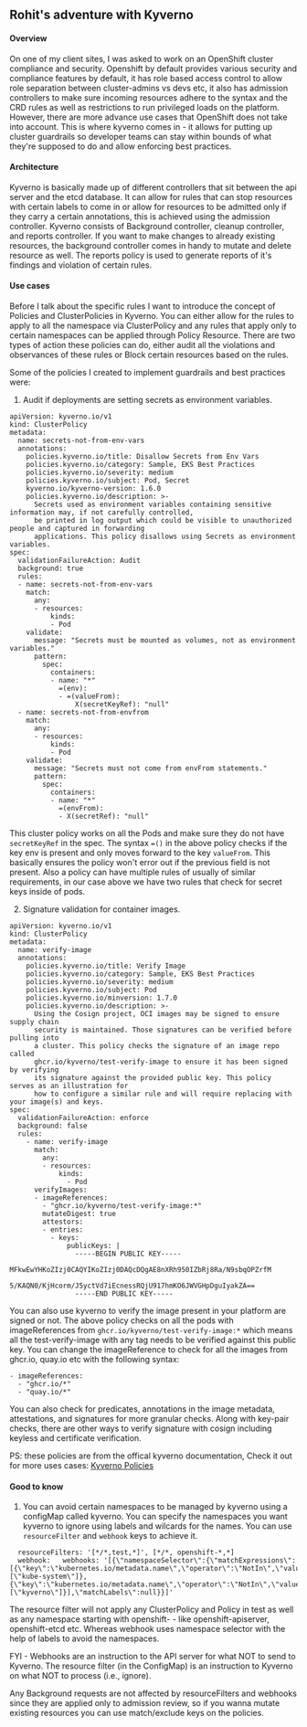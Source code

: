 ## Rohit's adventure with Kyverno


#### Overview

On one of my client sites, I was asked to work on an OpenShift cluster compliance and security. Openshift by default provides various security and compliance features by default, it has role based access control to allow role separation between cluster-admins vs devs etc, it also has admission controllers to make sure incoming resources adhere to the syntax and the CRD rules as well as restrictions to run privileged loads on the platform. However, there are more advance use cases that OpenShift does not take into account. This is where kyverno comes in - it allows for putting up cluster guardrails so developer teams can stay within bounds of what they're supposed to do and allow enforcing best practices.

#### Architecture

Kyverno is basically made up of different controllers that sit between the api server and the etcd database. It can allow for rules that can stop resources with certain labels to come in or allow for resources to be admitted only if they carry a certain annotations, this is achieved using the admission controller. Kyverno consists of Background controller, cleanup controller, and reports controller. If you want to make changes to already existing resources, the background controller comes in handy to mutate and delete resource as well. The reports policy is used to generate reports of it's findings and violation of certain rules.

<Insert Kyverno architecture diagram here>  

#### Use cases

Before I talk about the specific rules I want to introduce the concept of Policies and ClusterPolicies in Kyverno. You can either allow for the rules to apply to all the namespace via ClusterPolicy and any rules that apply only to certain namespaces can be applied through Policy Resource. There are two types of action these policies can do, either audit all the violations and observances of these rules or Block certain resources based on the rules.

Some of the policies I created to implement guardrails and best practices were:

1. Audit if deployments are setting secrets as environment variables.

```
apiVersion: kyverno.io/v1
kind: ClusterPolicy
metadata:
  name: secrets-not-from-env-vars
  annotations:
    policies.kyverno.io/title: Disallow Secrets from Env Vars
    policies.kyverno.io/category: Sample, EKS Best Practices
    policies.kyverno.io/severity: medium
    policies.kyverno.io/subject: Pod, Secret
    kyverno.io/kyverno-version: 1.6.0
    policies.kyverno.io/description: >-
      Secrets used as environment variables containing sensitive information may, if not carefully controlled, 
      be printed in log output which could be visible to unauthorized people and captured in forwarding
      applications. This policy disallows using Secrets as environment variables.
spec:
  validationFailureAction: Audit
  background: true
  rules:
  - name: secrets-not-from-env-vars
    match:
      any:
      - resources:
          kinds:
          - Pod
    validate:
      message: "Secrets must be mounted as volumes, not as environment variables."
      pattern:
        spec:
          containers:
          - name: "*"
            =(env):
            - =(valueFrom):
                X(secretKeyRef): "null"
  - name: secrets-not-from-envfrom
    match:
      any:
      - resources:
          kinds:
          - Pod
    validate:
      message: "Secrets must not come from envFrom statements."
      pattern:
        spec:
          containers:
          - name: "*"
            =(envFrom):
            - X(secretRef): "null"
```

This cluster policy works on all the Pods and make sure they do not have `secretKeyRef` in the spec. The syntax `=()` in the above policy checks if the key env is present and only moves forward to the key `valueFrom`. This basically ensures the policy won't error out if the previous field is not present. Also a policy can have multiple rules of usually of similar requirements, in our case above we have two rules that check for secret keys inside of pods. 

2. Signature validation for container images.


```
apiVersion: kyverno.io/v1
kind: ClusterPolicy
metadata:
  name: verify-image
  annotations:
    policies.kyverno.io/title: Verify Image
    policies.kyverno.io/category: Sample, EKS Best Practices
    policies.kyverno.io/severity: medium
    policies.kyverno.io/subject: Pod
    policies.kyverno.io/minversion: 1.7.0
    policies.kyverno.io/description: >-
      Using the Cosign project, OCI images may be signed to ensure supply chain
      security is maintained. Those signatures can be verified before pulling into
      a cluster. This policy checks the signature of an image repo called
      ghcr.io/kyverno/test-verify-image to ensure it has been signed by verifying
      its signature against the provided public key. This policy serves as an illustration for
      how to configure a similar rule and will require replacing with your image(s) and keys.      
spec:
  validationFailureAction: enforce
  background: false
  rules:
    - name: verify-image
      match:
        any:
        - resources:
            kinds:
              - Pod
      verifyImages:
      - imageReferences:
        - "ghcr.io/kyverno/test-verify-image:*"
        mutateDigest: true
        attestors:
        - entries:
          - keys:
              publicKeys: |
                -----BEGIN PUBLIC KEY-----
                MFkwEwYHKoZIzj0CAQYIKoZIzj0DAQcDQgAE8nXRh950IZbRj8Ra/N9sbqOPZrfM
                5/KAQN0/KjHcorm/J5yctVd7iEcnessRQjU917hmKO6JWVGHpDguIyakZA==
                -----END PUBLIC KEY-----                

``` 

You can also use kyverno to verify the image present in your platform are signed or not. The above policy checks on all the pods with imageReferences from `ghcr.io/kyverno/test-verify-image:*` which means all the test-verify-image with any tag needs to be verified against this public key. You can change the imageReference to check for all the images from ghcr.io, quay.io etc with the following syntax:

```
- imageReferences:
  - "ghcr.io/*"
  - "quay.io/*"
```

You can also check for predicates, annotations in the image metadata, attestations, and signatures for more granular checks. Along with key-pair checks, there are other ways to verify signature with cosign including keyless and certificate verification.

PS: these policies are from the offical kyverno documentation, Check it out for more uses cases: [Kyverno Policies](https://release-1-8-0.kyverno.io/policies/other/verify_image/)


#### Good to know

1. You can avoid certain namespaces to be managed by kyverno using a configMap called kyverno. You can specify the namespaces you want kyverno to ignore using labels and wilcards for the names. You can use `resourceFilter` and `webhook` keys to achieve it.

```
  resourceFilters: '[*/*,test,*]', [*/*, openshift-*,*]
  webhook:   webhooks: '[{\"namespaceSelector\":{\"matchExpressions\":[{\"key\":\"kubernetes.io/metadata.name\",\"operator\":\"NotIn\",\"values\":[\"kube-system\"]},{\"key\":\"kubernetes.io/metadata.name\",\"operator\":\"NotIn\",\"values\":[\"kyverno\"]}],\"matchLabels\":null}}]'
```

The resource filter will not apply any ClusterPolicy and Policy in test as well as any namespace starting with openshift- - like openshift-apiserver, openshift-etcd etc.
Whereas webhook uses namespace selector with the help of labels to avoid the namespaces.

FYI - Webhooks are an instruction to the API server for what NOT to send to Kyverno. The resource filter (in the ConfigMap) is an instruction to Kyverno on what NOT to process (i.e., ignore).

Any Background requests are not affected by resourceFilters and webhooks since they are applied only to admission review, so if you wanna mutate existing resources you can use match/exclude keys on the policies.

